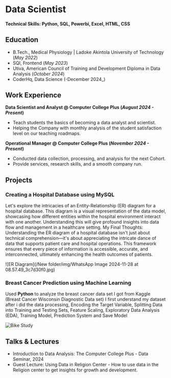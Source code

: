 # Data Scientist

#### Technical Skills: Python, SQL, Powerbi, Excel, HTML, CSS

## Education             		
- B.Tech., Medical Physiology | Ladoke Akintola University of Technology (_May 2022_)
- SQI, Frontend (_May 2023_)
- Utiva, American Council of Training and Development Diploma in Data Analysis (_October 2024_)
- CoderHq, Data Science (-December  2024_)



## Work Experience
**Data Scientist and Analyst @ Computer College Plus (_August 2024 - Present_)**
- Teach students the basics of becoming a data analyst and scientist.
- Helping the Company with monthly analysis of the student satisfaction level on our teaching roadmaps. 

**Operational Manager @ Computer College Plus (_November 2024 - Present_)**
- Conducted data collection, processing, and analysis for the next Cohort.
- Provide services, research skills, and a smooth company run.

## Projects
### Creating a Hospital Database using MySQL
Let's explore the intricacies of an Entity-Relationship (ER) diagram for a hospital database. This diagram is a visual representation of the data model, showcasing how different entities within the hospital environment interact with one another. Understanding this will give profound insights into data flow and management in a healthcare setting.
My Final Thoughts:
Understanding the ER diagram of a hospital database isn't just about technical comprehension—it's about appreciating the intricate dance of data that supports patient care and hospital operations. This framework ensures that every piece of information is accessible, accurate, and interconnected, ultimately enhancing the health outcomes of patients.


![ER Diagram](/New folder/img/WhatsApp Image 2024-11-28 at 08.57.49_3c7d30f0.jpg)

### Breast Cancer Prediction using Machine Learning

Used **Python** to analyze the breast cancer data set I got from Kaggle (Breast Cancer Wisconsin Diagnostic Data set) I first understand my dataset after i did the data processing, Encoding the Target Variable, Splitting Data into Training and Testing Sets, Feature Scaling, Exploratory Data Analysis (EDA), Training Model, Prediction System and Save Model

![Bike Study](/assets/img/bike_study.jpeg)

## Talks & Lectures
- Introduction to Data Analysis: The Computer College Plus  - Data Seminar, 2024
- Guest Lecture: Using Data in Religion Center - How to use data in the Religion center to get insights for growth and development.
